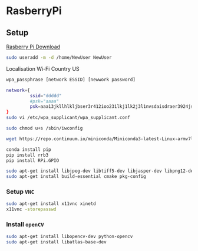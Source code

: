# RasberryPi

## Setup

[Rasberry Pi Download](https://www.raspberrypi.org/downloads/)

```sh
sudo useradd -m -d /home/NewUser NewUser
```



Localisation Wi-Fi Country US

```sh
wpa_passphrase [network ESSID] [newwork password]

network={
         ssid="ddddd"
         #psk="aaaa"
         psk=aaa13jkllhlkljbser3r412ioo231lkj1lk2j3l1nvsdaisdraer3924jsefweu5
}
sudo vi /etc/wpa_supplicant/wpa_supplicant.conf
```

```sh
sudo chmod u+s /sbin/iwconfig
```

```sh
wget https://repo.continuum.io/miniconda/Miniconda3-latest-Linux-armv7l.sh
```


```sh
conda install pip
pip install rrb3
pip install RPi.GPIO


```

```sh
sudo apt-get install libjpeg-dev libtiff5-dev libjasper-dev libpng12-de
sudo apt-get install build-essential cmake pkg-config
```

### Setup `VNC`

```sh
sudo apt-get install x11vnc xinetd
x11vnc -storepasswd
```

### Install `openCV`

```sh
sudo apt-get install libopencv-dev python-opencv
sudo apt-get install libatlas-base-dev
```
